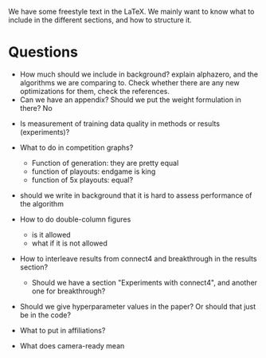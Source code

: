 We have some freestyle text in the LaTeX. We mainly want to know what to include in the different sections, and how to structure it.

# Questions

- How much should we include in background?
explain alphazero, and the algorithms we are comparing to.
Check whether there are any new optimizations for them, check the references.
- Can we have an appendix? Should we put the weight formulation in there?
No
<!-- - Should the 'problems' (section: Challenges in data blabla) be in the background or methods? -->
- Is measurement of training data quality in methods or results (experiments)?

- What to do in competition graphs?
    - Function of generation: they are pretty equal
    - function of playouts: endgame is king
    - function of 5x playouts: equal?

- should we write in background that it is hard to assess performance of the algorithm

- How to do double-column figures
    - is it allowed
    - what if it is not allowed

- How to interleave results from connect4 and breakthrough in the results section?
    - Should we have a section "Experiments with connect4", and another one for breakthrough?


- Should we give hyperparameter values in the paper? Or should that just be in the code?

- What to put in affiliations?

- What does camera-ready mean







